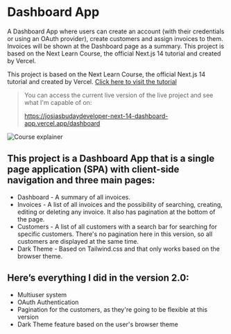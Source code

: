 # Dashboard App
A Dashboard App where users can create an account (with their credentials or using an OAuth provider), create customers and assign invoices to them. Invoices will be shown at the Dashboard page as a summary. This project is based on the Next Learn Course, the official Next.js 14 tutorial and created by Vercel.

This project is based on the Next Learn Course, the official Next.js 14 tutorial and created by Vercel.
[Click here to visit the tutorial](https://nextjs.org/learn)

> You can access the current live version of the live project and see what I'm capable of on:
> 
> https://josiasbudaydeveloper-next-14-dashboard-app.vercel.app/dashboard

![Course explainer](https://nextjs.org/_next/image?url=%2Flearn%2Fcourse-explainer.png&w=1920&q=75&dpl=dpl_DiW2ecigo2JKHD1ioFP2oTFMkZS8)

## This project is a Dashboard App that is a single page application (SPA) with client-side navigation and three main pages:
- Dashboard - A summary of all invoices.
- Invoices - A list of all invoices and the possibility of searching, creating, editing or deleting any invoice. It also has pagination at the bottom of the page.
- Customers - A list of all customers with a search bar for searching for specific customers. There's no pagination here in this version, so all customers are displayed at the same time.
- Dark Theme - Based on Tailwind.css and that only works based on the browser theme.

## Here’s everything I did in the version 2.0:
- Multiuser system
- OAuth Authentication
- Pagination for the customers, as they're going to be flexible at this version
- Dark Theme feature based on the user's browser theme

